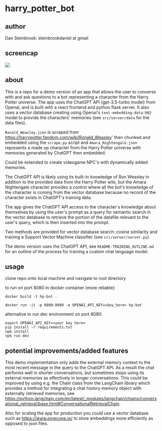 # harry_potter_bot

## author 

Dan Steinbrook: steinbrookdaniel at gmail

## screencap

<!-- ![](https://media.giphy.com/media/v1.Y2lkPTc5MGI3NjExYjkwYjM5MTNhNTA1YjQ1ODJjZmU0OTM2Mjc0M2U4YzM5ZWE3OGJhZSZlcD12MV9pbnRlcm5hbF9naWZzX2dpZklkJmN0PWc/xqI3R0AXyUUan5cTVR/giphy.gif) -->

![](https://media.giphy.com/media/v1.Y2lkPTc5MGI3NjExMTBmNWZiYzFmZTkyNjM5MmE2NDZlNGVhYjgyYTI4ODg4NzE2YjExZiZlcD12MV9pbnRlcm5hbF9naWZzX2dpZklkJmN0PWc/45Ev7lTh3b5McZOaXf/giphy.gif)

## about

This is a repo for a demo version of an app that allows the user to converse with and ask questions to a bot representing a character from the Harry Potter universe. The app uses the ChatGPT API (gpt-3.5-turbo model) from Openai, and is built with a react frontend and python flask server. It also uses a vector database creating using Openai's ```text-embedding-data-002``` model to provide the characters' memories (see ```src/server/data``` for the data files). 

```Ronald_Weasley.json``` is scraped from https://harrypotter.fandom.com/wiki/Ronald_Weasley' then chunked and embedded using the ```scrape.py``` script and ```Amara_Nightengale.json``` represents a made up character from the Harry Potter universe with memories generated by ChatGPT then embedded. 

Could be extended to create videogame NPC's with dynamically added memories. 

The ChatGPT API is likely using its built-in knowledge of Ron Weasley in addition to the provided data from the Harry Potter wiki, but the Amara Nightengale character provides a control where all the bot's knowledge of the character is coming from the vector database because no record of the character exists in ChatGPT's training data. 

The app gives the ChatGPT API access to the character's knowledge about themselves by using the user's prompt as a query for semantic search in the vector database to retrieve the portion of the datafile relevant to the user's query, which is then inserted into the prompt. 

Two methods are provided for vector database search: cosine similarity and training a Support Vector Machine classifier (see ```src/server/server.py```).

The demo version uses the ChatGPT API, see ```README-TRAINING_OUTLINE.md``` for an outline of the process for training a custom chat language model.

## usage

clone repo onto local machine and navigate to root directory

to run on port 8080 in docker container (more reliable): 
```
docker build -t hp-bot .
```

```
docker run -it -p 8080:8080 -e OPENAI_API_KEY=<key_here> hp-bot
```
alternative to run dev environment on port 8080:

```
export OPENAI_API_KEY=<your key here>
pip install -r requirements.txt
npm install
npm run dev
```

## potential improvements/added features

This demo implementation only adds the external memory context to the most recent message in the query to the ChatGPT API.
As a result the chat performs well in shorter conversations, but sometimes stops using its external memories as effectively in longer conversations. This could be improved by using e.g. the Chain class from the LangChain library which provides a method for integrating a chat history memory object with externally retrieved memories, see https://python.langchain.com/en/latest/_modules/langchain/chains/conversational_retrieval/base.html#ConversationalRetrievalChain. 

Also for scaling the app for production you could use a vector database such as https://www.pinecone.io/ to store embeddings more efficiently as opposed to json files.



